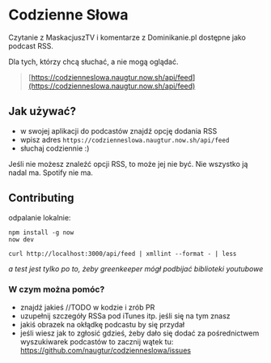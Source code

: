 # Codzienne Słowa



Czytanie z MaskacjuszTV i komentarze z Dominikanie.pl dostępne jako podcast RSS.

Dla tych, którzy chcą słuchać, a nie mogą oglądać. 

> [https://codzienneslowa.naugtur.now.sh/api/feed](https://codzienneslowa.naugtur.now.sh/api/feed)

## Jak używać?

- w swojej aplikacji do podcastów znajdź opcję dodania RSS
- wpisz adres `https://codzienneslowa.naugtur.now.sh/api/feed`
- słuchaj codziennie :)


Jeśli nie możesz znaleźć opcji RSS, to może jej nie być. Nie wszystko ją nadal ma. Spotify nie ma. 

## Contributing

odpalanie lokalnie:
```
npm install -g now
now dev
```
```
curl http://localhost:3000/api/feed | xmllint --format - | less
```

*a test jest tylko po to, żeby greenkeeper mógł podbijać biblioteki youtubowe*

### W czym można pomóc?

- znajdź jakieś //TODO w kodzie i zrób PR
- uzupełnij szczegóły RSSa pod iTunes itp. jeśli się na tym znasz
- jakiś obrazek na okłądkę podcastu by się przydał
- jeśli wiesz jak to zgłosić gdzieś, żeby dało się dodać za pośrednictwem wyszukiwarek podcastów to zacznij wątek tu: https://github.com/naugtur/codzienneslowa/issues
